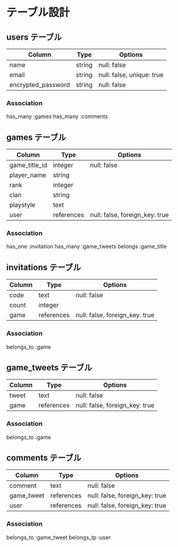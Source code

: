 # テーブル設計

## users テーブル

| Column             | Type    | Options                   |
| ------------------ | ------  | ------------------------- |
| name               | string  | null: false               |
| email              | string  | null: false, unique: true |
| encrypted_password | string  | null: false               |


### Association

has_many :games
has_many :comments

## games テーブル

| Column             | Type       | Options                        |
| ------------------ | ---------- | ------------------------------ |
| game_title_id      | integer    | null: false                    |
| player_name        | string     |                                |
| rank               | integer    |                                |
| clan               | string     |                                |
| playstyle          | text       |                                |
| user               | references | null: false, foreign_key: true |

### Association

has_one  :invitation
has_many :game_tweets
belongs  :game_title

## invitations テーブル

| Column             | Type       | Options                        |
| ------------------ | ---------- | ------------------------------ |
| code               | text       | null: false                    |
| count              | integer    |                                |
| game               | references | null: false, foreign_key: true |

### Association

belongs_to :game

## game_tweets テーブル

| Column        | Type       | Options                        |
| ------------- | ---------- | ------------------------------ |
| tweet         | text       | null: false                    |
| game          | references | null: false, foreign_key: true |

### Association

belongs_to :game

## comments テーブル

| Column        | Type       | Options                        |
| ------------- | ---------- | ------------------------------ |
| comment       | text       | null: false                    |
| game_tweet    | references | null: false, foreign_key: true |
| user          | references | null: false, foreign_key: true |

### Association

belongs_to :game_tweet
belongs_tp :user